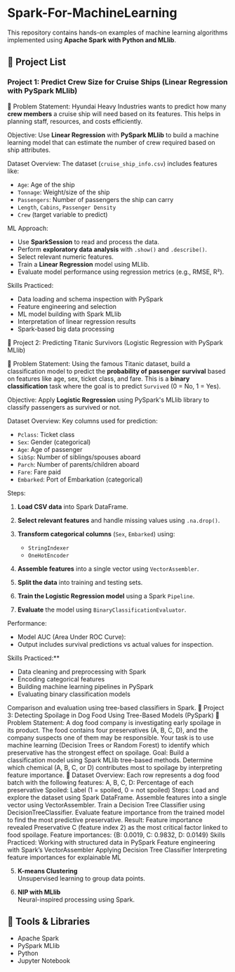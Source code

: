 # Spark-For-MachineLearning

This repository contains hands-on examples of machine learning algorithms implemented using **Apache Spark with Python and MLlib**.

## 📌 Project List

###  Project 1: Predict Crew Size for Cruise Ships (Linear Regression with PySpark MLlib)

📌 Problem Statement:
Hyundai Heavy Industries wants to predict how many **crew members** a cruise ship will need based on its features. This helps in planning staff, resources, and costs efficiently.

   Objective:
Use **Linear Regression** with **PySpark MLlib** to build a machine learning model that can estimate the number of crew required based on ship attributes.

   Dataset Overview:
The dataset (`cruise_ship_info.csv`) includes features like:

* `Age`: Age of the ship
* `Tonnage`: Weight/size of the ship
* `Passengers`: Number of passengers the ship can carry
* `Length`, `Cabins`, `Passenger Density`
* `Crew` (target variable to predict)

 ML Approach:

* Use **SparkSession** to read and process the data.
* Perform **exploratory data analysis** with `.show()` and `.describe()`.
* Select relevant numeric features.
* Train a **Linear Regression** model using MLlib.
* Evaluate model performance using regression metrics (e.g., RMSE, R²).

 Skills Practiced:

* Data loading and schema inspection with PySpark
* Feature engineering and selection
* ML model building with Spark MLlib
* Interpretation of linear regression results
* Spark-based big data processing


 🚢 Project 2: Predicting Titanic Survivors (Logistic Regression with PySpark MLlib)

📌 Problem Statement:
Using the famous Titanic dataset, build a classification model to predict the **probability of passenger survival** based on features like age, sex, ticket class, and fare. This is a **binary classification** task where the goal is to predict `Survived` (0 = No, 1 = Yes).

Objective:
Apply **Logistic Regression** using PySpark's MLlib library to classify passengers as survived or not.

Dataset Overview:
Key columns used for prediction:

* `Pclass`: Ticket class
* `Sex`: Gender (categorical)
* `Age`: Age of passenger
* `SibSp`: Number of siblings/spouses aboard
* `Parch`: Number of parents/children aboard
* `Fare`: Fare paid
* `Embarked`: Port of Embarkation (categorical)

 Steps:

1. **Load CSV data** into Spark DataFrame.
2. **Select relevant features** and handle missing values using `.na.drop()`.
3. **Transform categorical columns** (`Sex`, `Embarked`) using:

   * `StringIndexer`
   * `OneHotEncoder`
4. **Assemble features** into a single vector using `VectorAssembler`.
5. **Split the data** into training and testing sets.
6. **Train the Logistic Regression model** using a Spark `Pipeline`.
7. **Evaluate** the model using `BinaryClassificationEvaluator`.

 Performance:

* Model AUC (Area Under ROC Curve):
* Output includes survival predictions vs actual values for inspection.

 Skills Practiced:**

* Data cleaning and preprocessing with Spark
* Encoding categorical features
* Building machine learning pipelines in PySpark
* Evaluating binary classification models
 
Comparison and evaluation using tree-based classifiers in Spark.
🐶 Project 3: Detecting Spoilage in Dog Food Using Tree-Based Models (PySpark)
📌 Problem Statement:
A dog food company is investigating early spoilage in its product. The food contains four preservatives (A, B, C, D), and the company suspects one of them may be responsible. Your task is to use machine learning (Decision Trees or Random Forest) to identify which preservative has the strongest effect on spoilage.
 Goal:
Build a classification model using Spark MLlib tree-based methods.
Determine which chemical (A, B, C, or D) contributes most to spoilage by interpreting feature importance.
🧠 Dataset Overview:
Each row represents a dog food batch with the following features:
A, B, C, D: Percentage of each preservative
Spoiled: Label (1 = spoiled, 0 = not spoiled)
Steps:
Load and explore the dataset using Spark DataFrame.
Assemble features into a single vector using VectorAssembler.
Train a Decision Tree Classifier using DecisionTreeClassifier.
Evaluate feature importance from the trained model to find the most predictive preservative.
Result:
Feature importance revealed Preservative C (feature index 2) as the most critical factor linked to food spoilage.
Feature importances: {B: 0.0019, C: 0.9832, D: 0.0149}
Skills Practiced:
Working with structured data in PySpark
Feature engineering with Spark’s VectorAssembler
Applying Decision Tree Classifier
Interpreting feature importances for explainable ML

5. **K-means Clustering**  
   Unsupervised learning to group data points.

6. **NIP with MLlib**  
   Neural-inspired processing using Spark.

## 🚀 Tools & Libraries
- Apache Spark
- PySpark MLlib
- Python
- Jupyter Notebook


                                                                                                       
